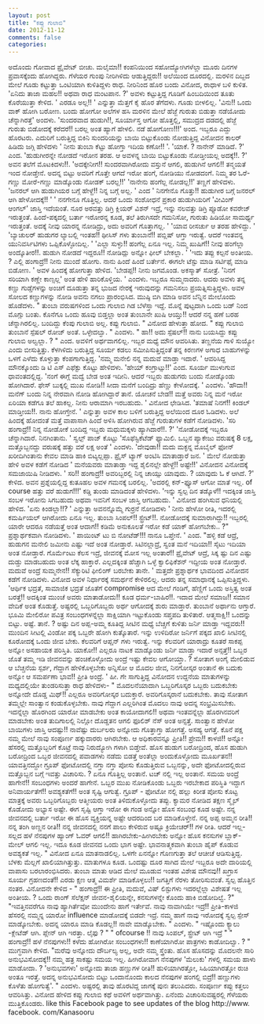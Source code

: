 ```yaml
---
layout: post
title: "ಕಪ್ಪು ಗುಲಾಬಿ"
date: 2012-11-12
comments: false
categories: 
---
```



  ಅದೊಂದು ಗೋವಾದ ಪ್ರೈವೇಟ್  ಬೀಚು.  ಮಲೈಮಾ!! ಕಂಪನಿಯಿಂದ ಸಹೋದ್ಯೋಗಿಗಳೆಲ್ಲಾ ಮೂರು ದಿನಗಳ ಪ್ರವಾಸಕ್ಕೆಂದು ಹೋಗಿದ್ದರು.   ಗೆಳೆಯರ ಗುಂಪು ನೀರಿಗಿಳಿದು ಆಡುತ್ತಿದ್ದರು!! ಅಲೆಯಿಂದ ದೂರದಲ್ಲಿ.  ಮರಳಿನ ದಿಬ್ಬದ ಮೇಲೆ ಗೂಡು ಕಟ್ಟುತ್ತಾ ಒಂಟಿಯಾಗಿ ಕುಳಿತಿದ್ದಳು ರಾಧ.   ನೀರಿನಿಂದ ಹೊರ ಬಂದು ವಿನೋದ, ರಾಧಾಳ ಬಳಿ ಕುಳಿತ.   'ಏನಿದು ತಾಜಾ ಮಹಲ!! ಅಥವಾ ರಾಧ ಮಂಟಪಾನ. ?' ಅವಳು ಕಟ್ಟುತ್ತಿದ್ದ ಗೂಡಿಗೆ ಹಿಂಬದಿಯಿಂದ ತೂತು ಕೊರೆಯುತ್ತಾ ಕೇಳಿದ.   ' ಎರಡೂ ಅಲ್ಲ!! ' ಎನ್ನುತ್ತಾ ಮೆತ್ತಗೆ ಕೈ ಹೊರ ತೆಗೆದಳು.  ಗೂಡು ಬೀಳಲಿಲ್ಲ.   'ವಿನು!! ಒಂದು ವಾಕ್ ಹೋಗಿ ಬರೋಣ.  ಬಂದು ಹೋಗೋ ಅಲೆಗಳ ಹಸಿ ಮರಳಿನ ಮೇಲೆ ಹೆಜ್ಜೆ ಗುರುತು ಬಿಡುತ್ತಾ ನಡೆಯೋದು ಚೆನ್ನಾಗಿರತ್ತೆ'  ಅಂದಳು.   'ಸುಂದರವಾದ ಹುಡುಗಿ!!, ಸೂರ್ಯಾಸ್ತ ಆಗೋ ಹೊತ್ತಲ್ಲಿ,  ಸಮುದ್ರದ ದಡದಲ್ಲಿ ಹೆಜ್ಜೆ ಗುರುತು ಬಿಡೋದಕ್ಕೆ  ಕರೆದರೆ!!  ಬರಲ್ಲ ಅಂತ ಹ್ಯಾಗೆ ಹೇಳಲಿ.  ನಡೆ ಹೋಗೋಣ!!!' ಅಂದ.    ಇಬ್ಬರೂ ಎದ್ದು ಹೊರಟರು.   ಎದುರಿಗೆ ಬರುತ್ತಿದ್ದ ಬಿಕಿನಿ ಸುಂದರಿಯನ್ನು ಬಾಯಿ ಬಿಟ್ಟುಕೊಂಡು ನೋಡುತ್ತಿದ್ದ ವಿನೋದನ ಕಾಲರ್ ಹಿಡಿದು ಜಗ್ಗಿ ಹೇಳಿದಳು   ' ನೀನು ತುಂಬಾ ಕೆಟ್ಟು ಹೋಗ್ತಾ ಇದಿಯ ಕಣೋ!! '.   'ಯಾಕೆ. ? ನಾನೇನ್ ಮಾಡಿದೆ. ?'  ಎಂದ.   'ಹುಡುಗೀರನ್ನೇ ನೋಡದೆ ಇರೋನ ತರಹ.  ಆ ಅವಳನ್ನ ಬಾಯಿ ಬಿಟ್ಟುಕೊಂಡು ನೋಡ್ತೀಯಲ್ಲ ಅದಕ್ಕೆ!!.  ?'  ಅವನ ತಲೆಗೆ ಮೊಟಕಿದಳು!!.   'ಅದಕ್ಕೇನೀಗ!!  ಸುಂದರವಾಗಿರೋದು ವಸ್ತುನೆ ಆಗಲಿ, ಹುಡುಗಿನೆ ಆಗಲಿ!!  ತನ್ಮಯತೆ ಇಂದ ನೋಡ್ತೇನೆ.    ಅದನ್ನ ಬಿಟ್ಟು ಅವರಿಗೆ ಗೊತ್ತೇ ಆಗದೆ ಇರೋ ಹಂಗೆ, ನೋಡಿಯು ನೋಡದಂಗೆ.  ನಿಮ್ಮ ತರ ಓರೆ-ಗಣ್ಣು  ಮೋರೆ-ಗಣ್ಣು ಮಾಡ್ಕೊಂಡು ನೋಡಕ್ ಬರಲ್ಲ!!'   'ನಾನೇನು ಹಂಗೆಲ್ಲ ನೋಡಲ್ಲ!!' ತಣ್ಣಗೆ ಹೇಳಿದಳು.   'ಜನರಲ್ ಆಗಿ ಹುಡುಗಿಯರ ಬಗ್ಗೆ ಹೇಳ್ದೆ!! ನಿನ್ನ ಬಗ್ಗೆ ಅಲ್ಲ. ' ಎಂದ   ' ನಿನಗೇನೊ ಗೊತ್ತು!! ಹುಡುಗೀರ ಬಗ್ಗೆ ಜನರಲ್ ಆಗಿ ಹೇಳೋದಕ್ಕೆ!! '  ' ನನಗೇನೂ ಗೊತ್ತಿಲ್ಲ.  ಆದರೆ ಒಂದು ಸಂಶೋಧನೆ ಪ್ರಕಾರ ಹುಡುಗಿಯರಿಗೆ  'ವೀವಿಂಗ್ ಆಂಗಲ್'  ಜಾಸ್ತಿ ಇದೆಯಂತೆ.    ನೂರ ಅರವತ್ತು  ಡಿಗ್ರಿ ಕ್ಲಿಯರ್ ವಿಶನ್ ಇದ್ರೆ, ಇನ್ನು ನಲವತ್ತು ಡಿಗ್ರಿ ಪ್ಸೂಡೋ  ಕವರೇಜ್ ಇರುತ್ತಂತೆ.  ಹಿಂದೆ-ಪಕ್ಕದಲ್ಲಿ ಬರ್ತಾ ಇರೋರನ್ನ ಕೂಡ,  ತಲೆ ತಿರುಗಿಸದೇ ಗಮನಿಸೋ, ಗುರುತು ಹಿಡಿಯೋ ಸಾಮರ್ಥ್ಯ ಇರುತ್ತಂತೆ.  ಅದಕ್ಕೆ ನೀವು ಯಾರನ್ನ ನೋಡಿದ್ರು,  ಅದು ಅವರಿಗೆ ಗೊತ್ತಾಗಲ್ಲ.   '  'ಯಾವ ರೀಸರ್ಚು ಆ ತರಹ ಹೇಳಿದ್ದು. '   'ಬ್ಯಾಚುಲರ್ ಹುಡುಗರ ಲ್ಯಾಬಲ್ಲಿ ಇಂತಹ!! ಥೀಸಿಸ್ ಗಳು ತುಂಬಾನೆ!! ಪಬ್ಲಿಷ್ ಆಗ್ತಾ ಇರುತ್ವೆ.  ಆದರೆ ಇಂತವನ್ನ ಯುನಿವರ್ಸಿಟಿಗಳು ಒಪ್ಪಿಕೊಳ್ಳೋದಿಲ್ಲ. '  'ಎಲ್ಲಾ ಸುಳ್ಳು!! ಹಂಗೆಲ್ಲ ಏನೂ ಇಲ್ಲ.  ನಿಮ್ಮ ಖುಷಿಗೆ!! ನೀವು ಹಂಗೆಲ್ಲಾ ಅಂದ್ಕೊತೀರ!!.   ಹುಡುಗಿ ನೋಡದೆ ಇದ್ದರೂ!! ನೋಡಿದ್ಲು ಅನ್ನೋ ಫೀಲ್ ಬೇಕಲ್ಲಾ. '   'ಇದು ತಪ್ಪು ಕಲ್ಪನೆ ಅಂತೀಯ. ? ಎಲ್ಲಿ ಹಂಗಾದ್ರೆ!! ನೀನು ಮುಂದೆ ಹೋಗು.  ನಾನು ಹಿಂದೆ ಹಿಂದೆ ಬರ್ತೇನೆ.  ಈಗಲೇ ಟೆಸ್ಟು ಮಾಡಿ ಸರ್ಟಿಫೈ  ಮಾಡಿ ಬಿಡೋಣ. ' ಅವಳ ಹಿಂದಕ್ಕೆ ಹೋಗುತ್ತಾ  ಹೇಳಿದ.    'ಬೇಡಪ್ಪ!! ನೀನು ಜಗಮೊಂಡ.  ಅಕಸ್ಮಾತ್ ಸೋತ್ರೆ.  'ನಿನಗೆ ಸರಿಯಾಗಿ ಕಣ್ಣೇ ಕಾಣ್ಸಲ್ಲ' ಅಂತ ಹೇಳಿ ಹಾರಿಕೊಳ್ತಿಯ. ' ಎಂದಳು.   ಇಬ್ಬರೂ ಸುಮ್ಮನಾದರು.  ಆದರು ಅವಳು ತನ್ನ ಕಣ್ಣು ಗುಡ್ಡೆಗಳನ್ನು ಅಂಚಿಗೆ ದೂಡುತ್ತಾ ತನ್ನ ಭುಜದ ನೇರಕ್ಕೆ ಇರುವುದನ್ನು ಗಮನಿಸಲು ಪ್ರಯತ್ನಿಸುತ್ತಿದ್ದಳು.   ಅವಳ ಸೋಲದ ಕಣ್ಣುಗಳನ್ನು ನೋಡಿ ಅವನು ನಗಲು ಪ್ರಾರಂಭಿಸಿದ.  ಮುಷ್ಠಿ ಬಿಗಿ ಮಾಡಿ ಅವನ ಬೆನ್ನಿನ  ಮೇಲೊಂದು ಹೊಡೆದಳು.   "  ತುಂಬಾ ವರುಷಗಳಿಂದ ಒಂದು ಗುಲಾಬಿ ಗಿಡ ಬೆಳೆಸ್ತಾ ಇದ್ದೆ.  ಮೊನ್ನೆ ಪುಟ್ಟದಾಗಿ ಒಂದು ಬಡ್ ನಿಂದ ಮೊಗ್ಗು ಬಂತು.  ಕೊನೆಗೂ ಒಂದು ಹೂವು ಬಿಡ್ತಲ್ಲಾ ಅಂತ ತುಂಬಾನೇ ಖುಷಿ ಆಯ್ತು!! ಆದರೆ ನನ್ನ ಹಣೆ ಬರಹ ಚೆನ್ನಾಗಿರಲಿಲ್ಲ.  ಬಂದಿದ್ದು ಕೆಂಪು ಗುಲಾಬಿ ಅಲ್ಲ.  ಕಪ್ಪು ಗುಲಾಬಿ. " ವಿನೋದ ಹೇಳುತ್ತಾ ಹೋದ.   " ಕಪ್ಪು ಗುಲಾಬಿ ತುಂಬಾನೆ ಸ್ಪೆಷಲ್ ರೋಜ್ ಅಂತೆ.  ಒಳ್ಳೇದಲ್ವಾ. " ಎಂದಳು.    " ಹಾ!! ಅದು ಸ್ಪೆಷಲ್!!  ನಾನು ಬಯಸಿದ್ದು ಕಪ್ಪು ಗುಲಾಬಿ ಅಲ್ವಲ್ಲಾ. ? " ಎಂದ.    ಅವಳಿಗೆ ಅರ್ಥವಾಗಲಿಲ್ಲ.  ಇಬ್ಬರ ಮಧ್ಯೆ ಮೌನ ಆವರಿಸಿತು.   ತಣ್ಣನೆಯ ಗಾಳಿ ಸುಯ್ಯೋ ಎಂದು ಬೀಸುತ್ತಿತ್ತು.   ಕೆಳಗಿಳಿದು ಬರುತ್ತಿದ್ದ ಸೂರ್ಯ ಕಡಲು ಸಮೀಪಿಸುತ್ತಿದ್ದಂತೆ ತನ್ನ ಕಿರಣಗಳ ಅಗಾಧ ಬಾಹುಗಳನ್ನು ಒಳಗೆ ಎಳೆದು ಕೊಳ್ಳುತ್ತಾ ಕೆಂಪಗಾಗುತ್ತಿದ್ದ.   'ನಮ್ಮ ಮನೇಲಿ ನನ್ನ ಮದುವೆ ಮಾಡ್ತಾ ಇದಾರೆ. ' ಆವರಿಸಿದ್ದ ಮೌನಕ್ಕೊಂದು ಡಿ ಟಿ ಎಸ್ ಎಫೆಕ್ಟು ಕೊಟ್ಟು ಹೇಳಿದಳು.    'ಹೇಯ್ ಕಂಗ್ರಾಟ್ಸು!!' ಎಂದ.  ಸೂರ್ಯ ಮುಳುಗುವ ಧಾವಂತದಲ್ಲಿದ್ದ.    'ನಂಗೆ ಈಗ್ಲೆ ಮದ್ವೆ ಬೇಡ ಅಂತ ಇದೀನಿ. ಆದರೆ ಇಬ್ಬರು ಹುಡುಗರು ಬಂದು ನೋಡ್ಕೊಂಡು ಹೋಗಿದಾರೆ.   ಫೇಸ್ ಬುಕ್ಕಲ್ಲಿ ಮುಖ ನೋಡಿ!! ಸೀದಾ ಮನೆಗೆ ಬಂದಿದ್ರು ಹೆಣ್ಣು ಕೇಳೋದಕ್ಕೆ. '  ಎಂದಳು.   'ಹೌದಾ!! ಮನೆಗ್ ಬಂದು ನಿನ್ನ ನೇರವಾಗಿ ನೋಡಿ ಹೋಗಿದ್ದಾರೆ ತಾನೆ.   ಯೋಚನೆ ಬೇಡ!! ಮತ್ತೆ ಅವರು ನಿನ್ನ ಮನೆ ಇರೋ ಏರಿಯಾ ಕಡೆಗೂ ತಲೆ ಹಾಕಲ್ಲ.   ನೀನು ಆರಾಮಾಗಿ ಇರಬಹುದು. ' ವಿನೋದ ಛೇಡಿಸಿದ.   'ತಮಾಷೆ ನಿನಗೆ!! ಕಿಂಡಲ್ ಮಾಡ್ತೀಯ!!.  ನಾನು ಹೋಗ್ತೇನೆ. ' ಎನ್ನುತ್ತಾ ಅವಳ ಕಾಲ ಬಳಿಗೆ ಬರುತ್ತಿದ್ದ ಅಲೆಯಿಂದ ದೂರ ಓಡಿದಳು.   ಅಲೆ ಹಿಂದಕ್ಕೆ ಹೋದಂತೆ ಮತ್ತೆ ವಾಪಾಸಾಗಿ ಹಿಂದೆ ಅಳಿಸಿ ಹೋಗಿರುವ ಹೆಜ್ಜೆ ಗುರುತುಗಳ ಕಡೆಗೆ ನೋಡಿದಳು.    'ಸರಿ ಹಂಗಾದ್ರೆ!! ನಿನ್ನ ನೋಡೋಕೆ ಬಂದಿದ್ದ ಇಬ್ಬರು ಮಧುಮಕ್ಕಳು ಹ್ಯಾಗಿದಾರೆ!!. ?'  'ನೋಡೋದಕ್ಕೆ ಇಬ್ಬರೂ ಚೆನ್ನಾಗಿದಾರೆ.  ನಿನಗಿಂತಾನು. '  ಸ್ವಲ್ಪ್ ಪಾಜ್ ಕೊಟ್ಟು   'ಸೊಫೆಸ್ಟಿಕೆಟೆಡ್ ಫ್ಯಾಮಿಲಿ.  ಒಬ್ಬನ ಪ್ಯಾಕೇಜು ವರುಷಕ್ಕೆ 8 ಲಕ್ಷ, ಮತ್ತೊಬ್ಬನದ್ದು ವರುಷಕ್ಕೆ ಹತ್ತು ವರೆ ಲಕ್ಷ ಅಂತೆ ' ಎಂದಳು.   'ದೇವುಡಾ!! ಮದು ಮಕ್ಳನ್ನ ಮೊಬೈಲ್ ಫೋನ್ ಖರೀದಿಗಿಂತಾನು ಕೇವಲ ಮಾಡಿ ಹಾಕಿ ಬಿಟ್ಯಲ್ಲಪ್ಪಾ.  ಪ್ರೈಸ್ ಟ್ಯಾಗ್ ಅಂಟಿಸಿ ಮಾತಾಡ್ತಾರೆ ಜನ. ' ಮೇಲೆ ನೋಡುತ್ತಾ ಹೇಳಿ ಅವಳ ಕಡೆಗೆ ನೋಡಿದ   ' ಮನೆಯವರು ಮಾತಾಡ್ತಾ ಇದ್ದ ಶೈಲಿನಲ್ಲೇ ಹೇಳ್ದೆ!! ಅಷ್ಟೇ!!' ವಿನೋದನ ವಿನೋದಕ್ಕೆ ಸಮಜಾಯಿಷಿ ನೀಡಿದಳು.     ' ಸರಿ!! ಹಂಗಾದ್ರೆ!! ಅವರಿಬ್ಬರಲ್ಲಿ ನಿನ್ನ ಚಾಯ್ಸು ಯಾವುದು. ? ಯಾವುದು ಓ ಕೆ ಆಗಿದೆ. ?' ಕೇಳಿದ.   ಅವನ ಪ್ರಶ್ನೆಯಲ್ಲಿದ್ದ ಕುತೂಹಲ ಅವಳ ಗಮನಕ್ಕೆ ಬರಲಿಲ್ಲ.   'ಅದರಲ್ಲಿ ಕನ್-ಫ್ಯೂಸ್ ಆಗೋ ಮಾತೆ ಇಲ್ಲ.   of course ಹತ್ತು ವರೆ ಹುಡುಗ!!!' ಕಡ್ಡಿ ತುಂಡು ಮಾಡಿದಂತೆ ಹೇಳಿದಳು.   'ಇನ್ನು ಸ್ವಲ್ಪ ದಿನ ತಡ್ಕೊಳೆ!!  ಇದಕ್ಕಿಂತ ಜಾಸ್ತಿ ಸಂಬಳ ಇರೋನು ಸಿಗಬಹುದು ಅಥವಾ ಇವನಿಗೆ ಸಂಬಳ ಜಾಸ್ತಿ ಆಗಬಹುದು. ' ವಿನೋದ ಹಂಗಿಸುವ ಧನಿಯಲ್ಲಿ ಹೇಳಿದ.   'ಏನು ಕಿಂಡಲ್ಲಾ!!? ' ಎನ್ನುತ್ತಾ ಅವನನ್ನೊಮ್ಮೆ ಗುರ್ರನೆ ನೋಡಿದಳು  ' ನೀನು ಹೇಳೋ ರೀತಿ, ಇದರಲ್ಲಿ ಕಮರ್ಷಿಯಲ್ ಆಗಿರೋದು ಏನೂ ಇಲ್ಲ.   ತುಂಬಾ ಸಿಂಪಲ್!! ಸ್ಟ್ರೇಟ್!!.  ನೋಡೋದಕ್ಕೆ ಸುಮಾರಾಗಿದ್ದು!!   ಇಬ್ಬರಲ್ಲಿ ಯಾರೇ ಆದರೂ ನಡೆಯತ್ತೆ ಅಂತ ಆದಾಗ!! ಕಡಿಮೆ ಅನುಕೂಲತೆ ಇರೋ ಕಡೆ ಯಾಕ್ ಹೋಗಬೇಕು.. ?"  ಪ್ರಶ್ನಾರ್ಥಕವಾಗಿ ನೋಡಿದಳು.     ' ಪಾಯಿಂಟ್ ಟು ಬಿ ನೋಟೆಡ್!!! ನಾನೂ ಒಪ್ತೇನೆ. ' ಎಂದ.    "ಹಳ್ಳಿ ಕಡೆ ಆದ್ರೆ,  ಹುಡುಗನ ಮನೇಲಿ  ಜಮೀನು ಎಷ್ಟು ಇದೆ ಅಂತ ನೋಡ್ತಾರೆ.   ಸಿಟಿನಲ್ಲಾದ್ರೆ,  ಸ್ವಂತ ಮನೆ ಇದಿಯಾ!! ಸೈಟು ಇದಿಯಾ ಅಂತ ನೋಡ್ತಾರೆ.   ಗೊರ್ಮೆಂಟು ಕೆಲಸ ಇದ್ರೆ,  ಜೀವನಕ್ಕೆ ಮೋಸ ಇಲ್ಲ ಅಂತಾರೆ!!  ಪ್ರೈವೇಟ್ ಆದ್ರೆ, ಸಿಕ್ಕ ಷ್ಟು ದಿನ ಎಷ್ಟು ದುಡ್ಡು ಮಾಡಬಹುದು ಅಂತ ಲೆಕ್ಕ ಹಾಕ್ತಾರೆ.   ಎಲ್ಲದಕ್ಕಿಂತ ಹೆಚ್ಚಾಗಿ ಒಳ್ಳೆ ಕ್ವಾಲಿಫಿಕೆಶನ್ ಇದ್ದೀಯ ಅಂತ ನೋಡ್ತಾರೆ.   ಮದುವೆ ಅಂದ್ರೆ ಸುಮ್ಮನೇನ!! ಸೆಕ್ಯುರಿಟಿ ಫೀಲಿಂಗ್ ಬರಬೇಕು ತಾನೇ. '  ಮತ್ತದೇ ಪ್ರಶ್ನಾರ್ಥಕ ಭಾವದಿಂದ ವಿನೋದನ ಕಡೆಗೆ ನೋಡಿದಳು.   ವಿನೋದ ಅವಳ ನಿರ್ಧಾರಕ್ಕೆ ಸಮರ್ಥನೆ ಕೇಳಿರಲಿಲ್ಲ.  ಆದರು ತನ್ನ ಸಮಾಧಾನಕ್ಕೆ ಒಪ್ಪಿಸುತ್ತಿದ್ದಳು.      'ಆರ್ಥಿಕ ಭದ್ರತೆ, ಸಾಮಾಜಿಕ ಭದ್ರತೆ ಜೊತೆಗೆ compromise  ಆದ ಮೇಲೆ ಗಂಡಿಗೆ, ಹೆಣ್ಣಿಗೆ ಒಂದು ಅಸ್ತಿತ್ವ ಅಂತ ಬರತ್ತೆ!!   ಅದಕ್ಕಿಂತ ಮುಂಚೆ ಅವರು ಮಾತಾಡೋದು!! ಕೂಡ ಧರ್ಮ-ಬಾಹಿರ!!.   ಇದಾದ ಮೇಲೆ  ಸಮಾಜ!! ಸಮಾನ  ವೇದಿಕೆ ಅಂತ ಕೊಡುತ್ತೆ.  ಅಷ್ಟರಲ್ಲಿ ಒಬ್ಬರಿಗೊಬ್ಬರು ಅರ್ಥ ಆಗೋದಕ್ಕೆ ಶುರು ಮಾಡ್ತಾರೆ.   ತುಂಬಾನೆ ಅರ್ಥಾನು ಆಗ್ತಾರೆ.   ಭೂಮಿ ಮೇಲಿರೋ ಪವಿತ್ರ ಸಂಬಂಧಗಳನ್ನೆಲ್ಲಾ ಸಾಕ್ಷಿಯಾಗಿ ಇಟ್ಟುಕೊಂಡು ಸಪ್ತಪದಿ ತುಳಿತಾರೆ.  ಆತ್ಮಸಾಕ್ಷಿ!! ಒಂದನ್ನು ಬಿಟ್ಟು.  ಅಷ್ಟೆ.  ತಾನೆ. ?    ಅಷ್ಟು ದಿನ ಅಪ್ಪ-ಅಮ್ಮ ಕೂತಿದ್ದ ಸೀಟಿನ ಮಧ್ಯೆ ಬೆಚ್ಚಗೆ ಕುಳಿತು ಜರ್ನಿ ಮಾಡ್ತಾ ಇದ್ದವರು!!  ಮುಂದಿನ ಸೀಟಲ್ಲಿ ವಿಂಡೋ ಪಕ್ಕ ಒಬ್ಬರೇ ಹೋಗಿ ಕುತ್ಕೊತಾರೆ.  ಇನ್ನು ಉಳಿದಿರೋ ಜರ್ನಿಗೆ ಪಕ್ಕದ  ಖಾಲಿ ಸೀಟಿನಲ್ಲಿ ಕೂರೋದಕ್ಕೆ ಒಂದು ಜೀವ ಬೇಕು.    ಕೆಲವರಿಗೆ ಆಪ್ಷನ್ ಗಳು ಇರುತ್ವೆ.   ಇನ್ನು ಕೆಲವರಿಗೆ ಯಾರಾದ್ರು ಕೂತರೆ ಸಾಕಪ್ಪ ಅನ್ನೋ ಅಸಹಾಯಕ ಪರಿಸ್ತಿತಿ.   ಯಾಕೋ!! ಎಲ್ಲರೂ ನಾಟಕ ಮಾಡ್ಕೊಂಡು ಜರ್ನಿ ಮಾಡ್ತಾ ಇದಾರೆ ಅನ್ಸತ್ತೆ!!  ಒಬ್ಬರ ಜೊತೆ ತಮ್ಮ ಇಡಿ ಜೀವನವನ್ನು ಹಂಚಿಕೊಳ್ಳೋದು ಅಂದ್ರೆ ಇಷ್ಟು ಕೇವಲ ಆಗೋಯ್ತಾ. ?   ಸೋತಾಗ ಅಂಗೈ ಮೇಲಿಡುವ ಆ ಬೆಚ್ಚನೆಯ ಸ್ಪರ್ಶ,  ಗೆದ್ದಾಗ  ಹೇಳಿಕೊಳ್ಳಬೇಕು ಅನ್ನಿಸೋ ಆ ಮೊದಲ ಜೀವ,  ನಿನಗೋಸ್ಕರ ಅಂತಾನೆ ಈ  ಬದುಕು ಅನ್ನೋ ಆ ಸಮರ್ಪಣಾ ಭಾವ!! ಪ್ರೀತಿ ಅಂದ್ರೆ.  '  ಹೀ. ಗೇ  ಸಾಗುತ್ತಿದ್ದ ವಿನೋದನ ಉದ್ದನೆಯ ಮಾತುಗಳನ್ನು ಮಧ್ಯದಲ್ಲಿಯೇ ತುಂಡರಿಸುತ್ತಾ ರಾಧ ಹೇಳಿದಳು-   " ಮೊದಲನೆಯಾದಾಗಿ ಒಬ್ಬರಿಗೊಸ್ಕರ ಒಬ್ಬರು ಬದುಕಬೇಕು ಅನ್ನೋದೇ ದೊಡ್ಡ ಮಿಥ್!! ಎಲ್ಲರೂ ಅವರಿಗೋಸ್ಕರ ಬದುಕ್ತಾರೆ.  ಅವರಿಗೊಸ್ಕರಾನೆ ಬದುಕಬೇಕು.   ತಾವು ಸೋತಾಗ ತಮ್ಮಲ್ಲೇ ಸಾಂತ್ವಾನ ಕಂಡುಕೊಳ್ಳಬೇಕು.   ನಾವು ಗೆದ್ದಾಗ ಎಲ್ಲರಿಗಿಂತ ಮೊದಲು ನಾವು ಅದನ್ನ ಸಂಭ್ರಮಿಸಬೇಕು.   ಇದನ್ನೆಲ್ಲಾ ಹೊರಗಿಂದ ಯಾರೋ ಮಾಡಬೇಕು ಅಂತ ಕಾಯೋದಾಗಲಿ!! ಅಥವಾ  ಇಂತವನ್ನೆಲ್ಲಾ ಹೊರಗಿನವರಿಗೆ ಮಾಡಬೇಕು ಅಂತ ತುದಿಗಾಲಲ್ಲಿ ನಿಲ್ಲೋ ದೊಡ್ಡತನ ಆಗಲಿ ಫೂಲಿಶ್ ನೆಸ್ ಅಂತ ಅನ್ಸತ್ತೆ.    ಸಾಂತ್ವಾನ ಹೇಳೋ ಬಾಯಿಗಳು ಜಾಸ್ತಿ ಆದಷ್ಟು!!  ನಾವೆಷ್ಟು ದುರ್ಬಲರು ಅನ್ನೋದು ಗೊತ್ತಾಗ್ತಾ ಹೋಗತ್ತೆ.  ಅಸಹ್ಯ ಆಗತ್ತೆ.    ಕೊನೆ ಪಕ್ಷ ನಮ್ಮ ಮೇಲೆ ನಾವು ಸಂಪೂರ್ಣ ಹಕ್ಕುದಾರರು ಆಗಿರಬೇಕು.  ಆ ಅಧಿಕಾರವನ್ನೂ ಪ್ರೀತಿ!! ಪ್ರೇಮ!! ಕಾಳಜಿ!! ಅನ್ನೋ ಹೆಸರಲ್ಲಿ ಮತ್ತೊಬ್ಬರಿಗೆ ಕೊಟ್ರೆ ನಾವು ನಿರುದ್ಯೋಗಿ ಗಳಾಗಿ ಬಿಡ್ತೇವೆ.   ಹೊಸ ಹುಡುಗ ಬರೋದ್ರಿಂದ, ಹೊಸ ಹುಡುಗಿ ಬರೋದ್ರಿಂದ ಒಬ್ಬರ ಜೀವನದಲ್ಲಿ ಪವಾಡಗಳು ನಡೆದು ಬಿಡತ್ತೆ ಅಂತೆಲ್ಲಾ ಅಂದುಕೊಳ್ಳೋದು ಮೂರ್ಖತನ!!  ಯಾವತ್ತಿನದ್ದೋ ಗ್ರೂಪ್ ಫೋಟೋದಲ್ಲಿ  ನಗ್ತಾ ನಗ್ತಾ ಪೋಸು ಕೊಡುತ್ತಿರುವ ಒಬ್ಬನನ್ನು,  ಅದೇ ಫೋಟೋದಲ್ಲಿರುವ ಮತ್ತೊಬ್ಬನ ಬಗ್ಗೆ ಇವತ್ತು  ವಿಚಾರಿಸು. ? ಏನೂ ಗೊತ್ತಿಲ್ಲ ಅಂತಾನೆ.    ಟಚ್ ನಲ್ಲಿ ಇಲ್ಲ ಅಂತಾನೆ.   ಸಮಯ ಅಂದ್ರೆ ಹಾಗೇನೆ!!   ಸಂಬಂಧಗಳು ಅಂದರೆ ಹಾಗೇನೆ. ಒಬ್ಬರ ಮುಖ ನೋಡಿಕೊಂಡು ಒಬ್ಬರು ಇರಬೇಕಾದ ಪರಿಸ್ಥಿತಿ ಇದ್ದಾಗ ಅನಿವಾರ್ಯತೆಗೆ!! ಅವಶ್ಯಕತೆಗೆ!! ಅಂತ ಸೃಷ್ಟಿ ಆಗುತ್ವೆ.    ಗ್ರೂಪ್ - ಫೋಟೋ ನಲ್ಲಿ ಹಲ್ಲು ಕಿರೀತ ಪೋಸು ಕೊಟ್ಟ ಮಾತ್ರಕ್ಕೆ ಅವರು ಒಬ್ಬರಿಗೊಬ್ಬರು ಆತ್ಮೀಯರು ಅಂತ ತಿಳಿದುಕೊಳ್ಳೋದು ತಪ್ಪು.   ಕ್ಯಾಮರ ನೋಡಿದ ತಕ್ಷಣ ಸ್ಮೈಲ್ ಕೊಡೋದು ಅಭ್ಯಾಸ ಅಷ್ಟೇ.   ಈಗ ಸೃಷ್ಟಿ ಆಗ್ತಾ ಇರೋ ಈ ಗಂಡ ಅನ್ನೋ ಹೊಸ ಸಂಬಂಧ ಕೂಡ ಅಷ್ಟೇ.   ನನ್ನ ಜೀವನದಲ್ಲಿ ಬರ್ತಾ ಇರೋ ಈ ಹೊಸ ವ್ಯಕ್ತಿಯನ್ನ ಅಷ್ಟೇ ಆದರದಿಂದ ಬರ ಮಾಡಿಕೊಳ್ತೇನೆ.   ನನ್ನ ಅಪ್ಪ ಅಮ್ಮನ ರೀತಿ!!  ನನ್ನ ತಂಗಿ ಅಣ್ಣನ ರೀತಿ!!  ನನ್ನ ಜೀವನದಲ್ಲಿ ನನಗೆ ಪಾಲು ಕೇಳಿರುವ ಅಷ್ಟೂ ಕ್ರಿಯೇಚರ್!! ಗಳ ರೀತಿ.   ಆದರೆ ಇಲ್ಲ-ಸಲ್ಲದ ಹಳೆ ನೆನಪುಗಳ ಹ್ಯಾಂಗ್ ಓವರ್ ಆಗಲಿ!!  ಹಾಗಿರಬೇಕು-ಹೀಗಿರಬೇಕು ಅನ್ನೋ ಹೊಸ ಕನಸುಗಳ ಬ್ಲಾಕ್-ಮೇಲ್  ಆಗಲಿ ಇಲ್ಲ.   ಇದೂ ಕೂಡ ಜೀವನದ ಒಂದು ಭಾಗ ಅಷ್ಟೇ.   ಭಾವನಾತ್ಮಕವಾಗಿ ತುಂಬಾ ಹೈಪ್ ಕೊಡುವ ಅವಶ್ಯಕತೆ ಇಲ್ಲ. "  ವಿನೋದ ಏನೂ ಮಾತನಾಡಲಿಲ್ಲ.  ಒಳಗೇ ಏನನ್ನೋ ಗೊಣಗುತ್ತಾ ತಲೆ ಆಚೀಚೆ ಆಡಿಸುತ್ತಿದ್ದ.  ಬೆಳಕು ಮೆಲ್ಲಗೆ ಖಾಲಿಯಾಗಿತ್ತುತ್ತು.  ಮಾತುಗಳೂ ಕೂಡ.  ಒಂದಷ್ಟು ದೂರ ಸಾಗಿದ ಮೇಲೆ ಇಬ್ಬರೂ ಅದೇ ದಾರಿಯಲ್ಲಿ  ವಾಪಾಸು ಬರಲಾರಂಭಿಸಿದರು.      ತುಂಬಾ ಮಾತು ಆಡಿದ ಮೇಲೆ ಮೂಡುವ ಇಂತಹ ವಿಶೇಷ ಮೌನವು!! ಖಗ್ರಾಸ ಸೂರ್ಯ ಗ್ರಹಣದಂತೆ!!  ಎರಡು ಕ್ಷಣ ಆತ್ಮ ವಿಮರ್ಶೆ ಮಾಡಿಕೊಳ್ಳಲು!! ಜಗತ್ತಿಗೆ ನೆರಳು ತೋರಿಸುವಂತೆ.     ಸ್ವಲ್ಪ ಹೊತ್ತಿನ ನಂತರ.  ವಿನೋದನೇ ಕೇಳಿದ -   " ಹಂಗಾದ್ರೆ!! ಈ ಪ್ರೀತಿ, ಮದುವೆ, ವಿಷ್ ಲಿಸ್ಟುಗಳು ಇದರಲ್ಲೆಲ್ಲಾ ವಿಶೇಷತೆ ಇಲ್ಲ ಅಂತೀಯ. ?  ಒಂದು ರಾಂಗ್ ಸೆಲೆಕ್ಷನ್ ಜೀವನ-ಶೈಲಿಯನ್ನೇ,  ಕನಸುಗಳನ್ನೇ ಕೊಂದು ಹಾಕಿ ಬಿಡೋದಿಲ್ವೆ. ?"   "ಇವತ್ತಿನವರೆಗೂ ನಾವು ಹ್ಯಾಗಿರ್ತೆವೋ ಮುಂದೇನು ಹಾಗೆ ಇರ್ತೇವೆ.  ನಾವು ನಾವಾಗಿಯೇ ಇದ್ರೆ!!   ಪ್ರೀತಿ-ಕಾಳಜಿ ಹೆಸರಲ್ಲಿ ನಮ್ಮನ್ನ  ಯಾರೋ influence ಮಾಡೋದಕ್ಕೆ ಬಿಡದೇ  ಇದ್ರೆ.   ನಮ್ಮ ಹಾಗೆ ನಾವು ಇರೋದಕ್ಕೆ ಸ್ವಲ್ಪ ಸ್ಪೇಸ್ ಮಾಡ್ಕೋಬೇಕು.   ಅದನ್ನ ಯಾರೂ ಮಾಡಿ ಕೊಡಲ್ಲ!! ನಾವೇ ಮಾಡ್ಕೊಬೇಕು. "  ಎಂದಳು.     "  ಇಷ್ಟೊಂದು ಕ್ಯಾಲು -ಕ್ಲೇಟೆಡ್ ಆಗಿ.  ಪ್ಲೇನ್ ಆಗಿ ಇರತ್ತಾ. ಲೈಫು ? "  " ofcourse !! ನಾವು ಸಿಂಪಲ್,  ಸ್ಟ್ರೇಟ್ ಆಗಿ ಇದ್ರೆ "  " ಹಂಗಾದ್ರೆ!! ಹಳೆ ನೆನಪುಗಳು!!  ಕಳೆದು ಹೋಗಿರೋ ಸಂಬಂಧಗಳು!!  ಕಾಣೆಯಾಗಿರೋ ಪಾತ್ರಗಳು  ಕಾಡೋದಿಲ್ವಾ. ? " ಮುಗ್ಧವಾಗಿ ಕೇಳಿದ.    "ಮರೆವು ಅನ್ನೋದು ದೌರ್ಬಲ್ಯ ಅಲ್ಲ,  ಅದೇ ನಮ್ಮ ಸ್ತ್ರೆಂತು.    ಹೊಸ ಹೊಸದನ್ನು ಮೊದಲನೇ ಸಾರಿ ಅನುಭವಿಸೋದಕ್ಕೆ!! ನಮ್ಮ ಹತ್ರ ಸಾಕಷ್ಟು ಸಮಯ ಇಲ್ಲ.   ಹೀಗಿರೋವಾಗ  ನೆನಪುಗಳ  'ಮೆಲುಕು' ಗಳಲ್ಲಿ ಸಮಯ ಹಾಳು ಮಾಡೋದಾ. ?   'ಅನುಭವಗಳು' ಅನ್ನೋದು ತಾಜಾ ಹಣ್ಣುಗಳ ರೀತಿ!! ಹುಳಿಯಾಗಿರತ್ತೋ, ಸಿಹಿಯಾಗಿರತ್ತೋ ರುಚಿ ಅಂತೂ ಇರತ್ತೆ.   ಅದನ್ನ ಅನುಭವಿಸೋದು ಬಿಟ್ಟು ಒಂದಾನೊಂದು ಕಾಲದ ನೆನಪುಗಳ ಹಂಗಲ್ಲಿ ಬಿದ್ರೆ!! ಹಣ್ಣುಗಳು ಕೊಳೆತು ಹೋಗುತ್ವೆ'.   " ಎಂದಳು.    ಅಷ್ಟರಲ್ಲಿ ತಾವು ಹೊರಟಿದ್ದ ಜಾಗಕ್ಕೆ ಪುನಃ ತಲುಪಿದರು.  ಸಂಪೂರ್ಣ ಕಪ್ಪು ಕತ್ತಲು ಆವರಿಸಿತ್ತು.  ವಿನೋದ ಹೇಳಿದ ಕಪ್ಪು ಗುಲಾಬಿ ಕಥೆ ಅವಳಿಗೆ ಅರ್ಥವಾಗಿತ್ತು.   ಏನೆಂದು ವಿಚಾರಿಸುವಷ್ಟರಲ್ಲಿ ಗೆಳೆಯರು ಮುತ್ತಿಕೊಂಡರು.            like this Facebook page to see updates of the blog  http://www. facebook. com/Kanasooru    

